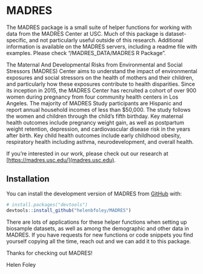 
<!-- README.md is generated from README.Rmd. Please edit that file -->

# MADRES

<!-- badges: start -->
<!-- badges: end -->

The MADRES package is a small suite of helper functions for working with
data from the MADRES Center at USC. Much of this package is
dataset-specific, and not particularly useful outside of this research.
Additional information is available on the MADRES servers, including a
readme file with examples. Please check “/MADRES_DATA/MADRES R Package”.

The Maternal And Developmental Risks from Environmental and Social
Stressors (MADRES) Center aims to understand the impact of environmental
exposures and social stressors on the health of mothers and their
children, and particularly how these exposures contribute to health
disparities. Since its inception in 2015, the MADRES Center has
recruited a cohort of over 900 women during pregnancy from four
community health centers in Los Angeles. The majority of MADRES Study
participants are Hispanic and report annual household incomes of less
than $50,000. The study follows the women and children through the
child’s fifth birthday. Key maternal health outcomes include pregnancy
weight gain, as well as postpartum weight retention, depression, and
cardiovascular disease risk in the years after birth. Key child health
outcomes include early childhood obesity, respiratory health including
asthma, neurodevelopment, and overall health.

If you’re interested in our work, please check out our research at
[https://madres.usc.edu/](madres.usc.edu).

## Installation

You can install the development version of MADRES from
[GitHub](https://github.com/) with:

``` r
# install.packages("devtools")
devtools::install_github("helenbfoley/MADRES")
```

There are lots of applications for these helper functions when setting
up biosample datasets, as well as among the demographic and other data
in MADRES. If you have requests for new functions or code snippets you
find yourself copying all the time, reach out and we can add it to this
package.

Thanks for checking out MADRES!

Helen Foley
